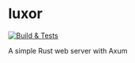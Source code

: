 # luxor

[![Build & Tests](https://github.com/giuliom/luxor/actions/workflows/CI.yml/badge.svg)](https://github.com/giuliom/luxor/actions/workflows/CI.yml)

A simple Rust web server with Axum
